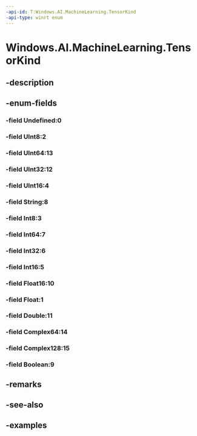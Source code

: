 ```yaml
---
-api-id: T:Windows.AI.MachineLearning.TensorKind
-api-type: winrt enum
---
```


<!-- Enumeration syntax.
public enum TensorKind : int 
-->

# Windows.AI.MachineLearning.TensorKind

## -description

## -enum-fields
### -field Undefined:0

### -field UInt8:2

### -field UInt64:13

### -field UInt32:12

### -field UInt16:4

### -field String:8

### -field Int8:3

### -field Int64:7

### -field Int32:6

### -field Int16:5

### -field Float16:10

### -field Float:1

### -field Double:11

### -field Complex64:14

### -field Complex128:15

### -field Boolean:9

## -remarks

## -see-also

## -examples

